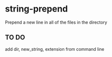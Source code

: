 # string-prepend
Prepend a new line in all of the files in the directory

## TO DO
add dir, new_string, extension from command line
